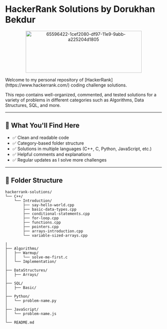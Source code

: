 # HackerRank Solutions by Dorukhan Bekdur
<p align="center">
<img width="373" height="135" alt="65596422-1cef2080-df97-11e9-9abb-a225204d1805" src="https://github.com/user-attachments/assets/bb914899-52b4-42d8-bcdc-d951eeebee5f" />
</p>
Welcome to my personal repository of [HackerRank](https://www.hackerrank.com/) coding challenge solutions.

This repo contains well-organized, commented, and tested solutions for a variety of problems in different categories such as Algorithms, Data Structures, SQL, and more.

---

## 🧠 What You'll Find Here

- ✅ Clean and readable code
- ✅ Category-based folder structure
- ✅ Solutions in multiple languages (C++, C, Python, JavaScript, etc.)
- ✅ Helpful comments and explanations
- ✅ Regular updates as I solve more challenges

---

## 📁 Folder Structure
```
hackerrank-solutions/
└── C++/
    └── Introduction/
        ├── say-hello-world.cpp
        ├── basic-data-types.cpp
        ├── conditional-statements.cpp
        ├── for-loop.cpp
        ├── functions.cpp
        ├── pointers.cpp
        ├── arrays-introduction.cpp
        └── variable-sized-arrays.cpp

|
├── Algorithms/
│   ├── Warmup/
│   │   └── solve-me-first.c
│   └── Implementation/
│
├── DataStructures/
│   ├── Arrays/
│
├── SQL/
│   ├── Basic/
│
├── Python/
│   └── problem-name.py
│
├── JavaScript/
│   └── problem-name.js
│
└── README.md


